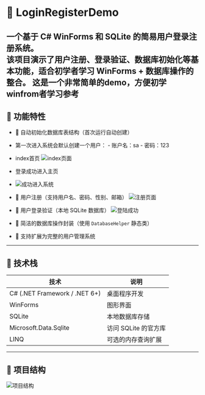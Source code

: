 # 🧩 LoginRegisterDemo

一个基于 **C# WinForms** 和 **SQLite** 的简易用户登录注册系统。  
该项目演示了用户注册、登录验证、数据库初始化等基本功能，适合初学者学习 WinForms + 数据库操作的整合。
这是一个非常简单的demo，方便初学winfrom者学习参考
---

## 🚀 功能特性
- 💾 自动初始化数据库表结构（首次运行自动创建）
- 第一次进入系统会默认创建一个用户：
                - 账户名：sa
                - 密码：123
- index首页
  ![index页面](https://github.com/user-attachments/assets/beafe0c5-ae7b-4767-a66c-1a80578f2d83)

- 登录成功进入主页
- ![成功进入系统](https://github.com/user-attachments/assets/8811b404-95e5-43c6-ac5d-87139c3e451f)

- 🧍 用户注册（支持用户名、密码、性别、邮箱）
![注册页面](https://github.com/user-attachments/assets/b0e473ce-e6ea-4032-b9e1-b27ee1b33ad5)

- 🔐 用户登录验证（本地 SQLite 数据库）
![登陆成功](https://github.com/user-attachments/assets/3ebd7a74-228f-4793-ac1e-77161e435c7c)

- 🧠 简洁的数据库操作封装（使用 `DatabaseHelper` 静态类）
- 🧰 支持扩展为完整的用户管理系统

---

## 🧱 技术栈

| 技术 | 说明 |
|------|------|
| C# (.NET Framework / .NET 6+) | 桌面程序开发 |
| WinForms | 图形界面 |
| SQLite | 本地数据库存储 |
| Microsoft.Data.Sqlite | 访问 SQLite 的官方库 |
| LINQ | 可选的内存查询扩展 |

---

## 📂 项目结构
![项目结构](https://github.com/user-attachments/assets/06029e3a-47d1-42b8-8a89-b0d704c9294c)


